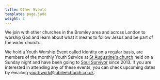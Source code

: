 ```yaml
---
title: Other Events
template: page.jade
weight: 3
---
```


We join with other churches in the Bromley area and across London to worship God and learn about what it means to follow Jesus and be part of the wider church.

We hold a Youth Worship Event called Identity on a regular basis, are members of the monthly Youth Service at [St Augustine's church](http://www.st-augustines.org.uk/) held on a Sunday night and have been going to [Soul Survivor](http://soulsurvivor.com/) since 2013. If you are interested in attending any of these events, you can check upcoming dates by emailing [youthwork@jubileechurch.co.uk](mailto:youthwork@jubileechurch.co.uk).